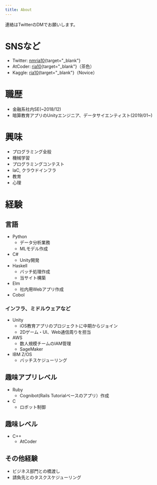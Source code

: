 ```yaml
---
title: About
---
```


連絡はTwitterのDMでお願いします。

# SNSなど
* Twitter: [nmria10](https://twitter.com/nmria10){target="_blank"}
* AtCoder: [ria10](https://atcoder.jp/users/ria10){target="_blank"}（茶色）
* Kaggle: [ria10](https://www.kaggle.com/no9more9ria10){target="_blank"}（Novice）

# 職歴
* 金融系社内SE(~2018/12)
* 暗算教育アプリのUnityエンジニア、データサイエンティスト(2019/01~)

# 興味
* プログラミング全般
* 機械学習
* プログラミングコンテスト
* IaC, クラウドインフラ
* 教育
* 心理

# 経験
## 言語
* Python
    * データ分析業務
    * MLモデル作成
* C#
    * Unity開発
* Haskell
    * バッチ処理作成
    * 当サイト構築
* Elm
    * 社内用Webアプリ作成
* Cobol

### インフラ、ミドルウェアなど
* Unity
    * iOS教育アプリのプロジェクトに中期からジョイン
    * 2Dゲーム・UI、Web通信周りを担当
* AWS
    * 数人規模チームのIAM管理
    * SageMaker
* IBM Z/OS
    * バッチスケジューリング

## 趣味アプリレベル
* Ruby
    * Cognibot(Rails Tutorialベースのアプリ）作成
* C
    * ロボット制御
## 趣味レベル
* C++
    * AtCoder
## その他経験
* ビジネス部門との橋渡し
* 請負先とのタスクスケジューリング
    


